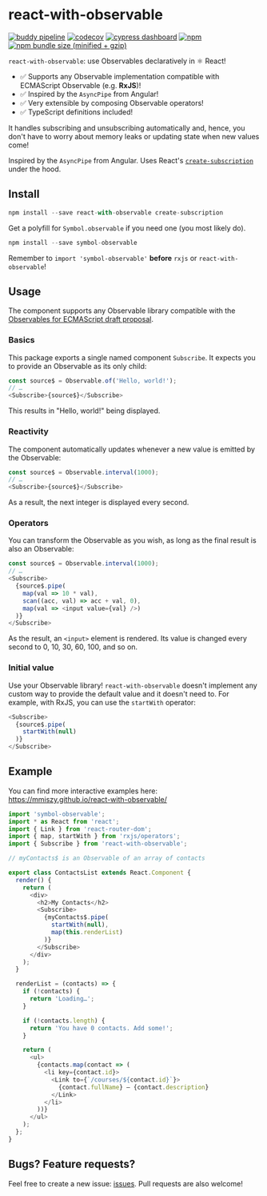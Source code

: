 # react-with-observable
[![buddy pipeline](https://app.buddy.works/mmiszy/react-with-observable/pipelines/pipeline/225575/badge.svg?token=dfc09b1458ffdb6655820015738f0e3bc1a515874804b85799fe6af214f3473c "buddy pipeline")](https://app.buddy.works/mmiszy/react-with-observable/pipelines/pipeline/225575)
[![codecov](https://codecov.io/gh/mmiszy/react-with-observable/branch/master/graph/badge.svg)](https://codecov.io/gh/mmiszy/react-with-observable)
[![cypress dashboard](https://img.shields.io/badge/cypress-dashboard-brightgreen.svg)](https://dashboard.cypress.io/#/projects/dmnv1v/runs)
[![npm](https://img.shields.io/npm/v/react-with-observable.svg)](https://www.npmjs.com/package/react-with-observable)
[![npm bundle size (minified + gzip)](https://img.shields.io/bundlephobia/minzip/react-with-observable.svg)](https://www.npmjs.com/package/react-with-observable)



`react-with-observable`: use Observables declaratively in ⚛️  React!

* ✅ Supports any Observable implementation compatible with ECMAScript Observable (e.g. **RxJS**)!
* ✅ Inspired by the `AsyncPipe` from Angular!
* ✅ Very extensible by composing Observable operators!
* ✅ TypeScript definitions included!

It handles subscribing and unsubscribing automatically and, hence, you don't have to worry about memory leaks or updating state when new values come!

Inspired by the `AsyncPipe` from Angular. Uses React's [`create-subscription`](https://github.com/facebook/react/tree/master/packages/create-subscription) under the hood.

## Install
```javascript
npm install --save react-with-observable create-subscription
```

Get a polyfill for `Symbol.observable` if you need one (you most likely do).

```javascript
npm install --save symbol-observable
```

Remember to `import 'symbol-observable'` **before** `rxjs` or `react-with-observable`!

## Usage
The component supports any Observable library compatible with the [Observables for ECMAScript draft proposal](https://github.com/tc39/proposal-observable).

### Basics
This package exports a single named component `Subscribe`. It expects you to provide an Observable as its only child:

```javascript
const source$ = Observable.of('Hello, world!');
// …
<Subscribe>{source$}</Subscribe>
```

This results in "Hello, world!" being displayed.

### Reactivity
The component automatically updates whenever a new value is emitted by the Observable:

```javascript
const source$ = Observable.interval(1000);
// …
<Subscribe>{source$}</Subscribe>
```

As a result, the next integer is displayed every second.


### Operators
You can transform the Observable as you wish, as long as the final result is also an Observable:

```javascript
const source$ = Observable.interval(1000);
// …
<Subscribe>
  {source$.pipe(
    map(val => 10 * val),
    scan((acc, val) => acc + val, 0),
    map(val => <input value={val} />)
  )}
</Subscribe>
```

As the result, an `<input>` element is rendered. Its value is changed every second to 0, 10, 30, 60, 100,  and so on.

### Initial value
Use your Observable library! `react-with-observable` doesn't implement any custom way to provide the default value and it doesn't need to. For example, with RxJS, you can use the `startWith` operator:

```javascript
<Subscribe>
  {source$.pipe(
    startWith(null)
  )}
</Subscribe>
```

## Example
You can find more interactive examples here: https://mmiszy.github.io/react-with-observable/

```javascript
import 'symbol-observable';
import * as React from 'react';
import { Link } from 'react-router-dom';
import { map, startWith } from 'rxjs/operators';
import { Subscribe } from 'react-with-observable';

// myContacts$ is an Observable of an array of contacts

export class ContactsList extends React.Component {
  render() {
    return (
      <div>
        <h2>My Contacts</h2>
        <Subscribe>
          {myContacts$.pipe(
            startWith(null),
            map(this.renderList)
          )}
        </Subscribe>
      </div>
    );
  }

  renderList = (contacts) => {
    if (!contacts) {
      return 'Loading…';
    }

    if (!contacts.length) {
      return 'You have 0 contacts. Add some!';
    }

    return (
      <ul>
        {contacts.map(contact => (
          <li key={contact.id}>
            <Link to={`/courses/${contact.id}`}>
              {contact.fullName} — {contact.description}
            </Link>
          </li>
        ))}
      </ul>
    );
  };
}
```

## Bugs? Feature requests?
Feel free to create a new issue: [issues](https://github.com/mmiszy/react-with-observable/issues). Pull requests are also welcome!

